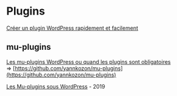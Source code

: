 # Plugins

[Créer un plugin WordPress rapidement et facilement](https://www.hostinger.fr/tutoriels/creer-un-plugin-wordpress/)

## mu-plugins

[Les mu-plugins WordPress ou quand les plugins sont obligatoires](https://www.yannkozon.com/blog/2461-les-mu-plugins-wordpress-ou-quand-les-plugins-sont-obligatoires/)  
=&gt; [https://github.com/yannkozon/mu-plugins](https://github.com/yannkozon/mu-plugins)  
  
[Les Mu-plugins sous WordPress](https://guillaume-richard.fr/les-mu-plugins-sous-wordpress/) - 2019  




